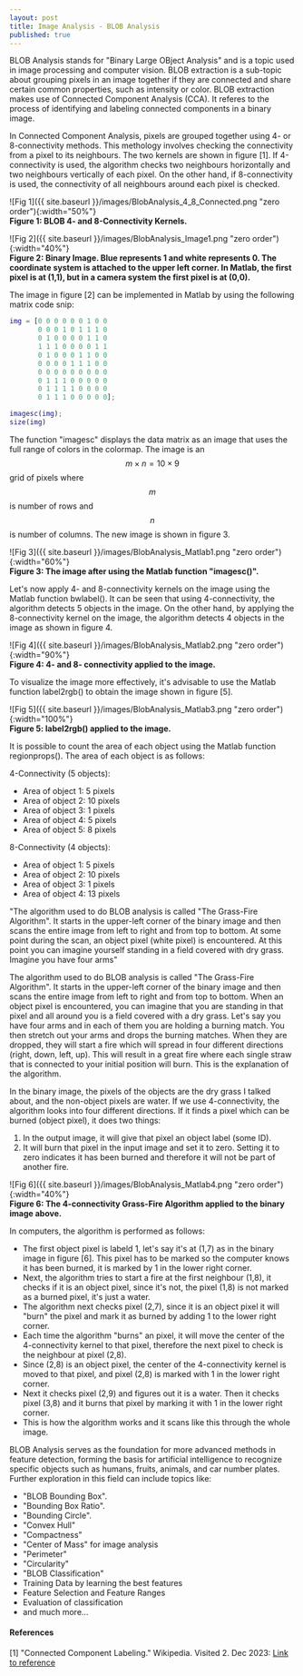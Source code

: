 ```yaml
---
layout: post
title: Image Analysis - BLOB Analysis
published: true
---
```


BLOB Analysis stands for "Binary Large OBject Analysis" and is a topic used in image processing and computer vision. BLOB extraction is a sub-topic about grouping pixels in an image together if they are connected and share certain common properties, such as intensity or color. BLOB extraction makes use of Connected Component Analysis (CCA). It referes to the process of identifying and labeling connected components in a binary image.

In Connected Component Analysis, pixels are grouped together using 4- or 8-connectivity methods. This methology involves checking the connectivity from a pixel to its neighbours. The two kernels are shown in figure [1]. If 4-connectivity is used, the algorithm checks two neighbours horizontally and two neighbours vertically of each pixel. On the other hand, if 8-connectivity is used, the connectivity of all neighbours around each pixel is checked. 

![Fig 1]({{ site.baseurl }}/images/BlobAnalysis_4_8_Connected.png "zero order"){:width="50%"}  
**Figure 1: BLOB 4- and 8-Connectivity Kernels.**

![Fig 2]({{ site.baseurl }}/images/BlobAnalysis_Image1.png "zero order"){:width="40%"}  
**Figure 2: Binary Image. Blue represents 1 and white represents 0. The coordinate system is attached to the upper left corner. In Matlab, the first pixel is at (1,1), but in a camera system the first pixel is at (0,0).**

The image in figure [2] can be implemented in Matlab by using the following matrix code snip: 

```Matlab
img = [0 0 0 0 0 0 1 0 0
       0 0 0 1 0 1 1 1 0
       0 1 0 0 0 0 1 1 0
       1 1 1 0 0 0 0 1 1
       0 1 0 0 0 1 1 0 0
       0 0 0 0 1 1 1 0 0
       0 0 0 0 0 0 0 0 0
       0 1 1 1 0 0 0 0 0
       0 1 1 1 1 0 0 0 0
       0 1 1 1 0 0 0 0 0];

imagesc(img);
size(img)
```

The function "imagesc" displays the data matrix as an image that uses the full range of colors in the colormap. The image is an $$m \times n = 10 \times 9$$ grid of pixels where $$m$$ is number of rows and $$n$$ is number of columns. The new image is shown in figure 3.

![Fig 3]({{ site.baseurl }}/images/BlobAnalysis_Matlab1.png "zero order"){:width="60%"}  
**Figure 3: The image after using the Matlab function "imagesc()".**

Let's now apply 4- and 8-connectivity kernels on the image using the Matlab function bwlabel(). It can be seen that using 4-connectivity, the algorithm detects 5 objects in the image. On the other hand, by applying the 8-connectivity kernel on the image, the algorithm detects 4 objects in the image as shown in figure 4.

![Fig 4]({{ site.baseurl }}/images/BlobAnalysis_Matlab2.png "zero order"){:width="90%"}  
**Figure 4: 4- and 8- connectivity applied to the image.**

To visualize the image more effectively, it's advisable to use the Matlab function label2rgb() to obtain the image shown in figure [5].

![Fig 5]({{ site.baseurl }}/images/BlobAnalysis_Matlab3.png "zero order"){:width="100%"}  
**Figure 5: label2rgb() applied to the image.**

It is possible to count the area of each object using the Matlab function regionprops(). The area of each object is as follows:

4-Connectivity (5 objects):
* Area of object 1: 5 pixels
* Area of object 2: 10 pixels
* Area of object 3: 1 pixels
* Area of object 4: 5 pixels
* Area of object 5: 8 pixels

8-Connectivity (4 objects):
* Area of object 1: 5 pixels
* Area of object 2: 10 pixels
* Area of object 3: 1 pixels
* Area of object 4: 13 pixels

"The algorithm used to do BLOB analysis is called "The Grass-Fire Algorithm". It starts in the upper-left corner of the binary image and then scans the entire image from left to right and from top to bottom.
At some point during the scan, an object pixel (white pixel) is encountered. At this point you can imagine yourself standing in a field covered with dry grass. Imagine you have four arms"

The algorithm used to do BLOB analysis is called "The Grass-Fire Algorithm". It starts in the upper-left corner of the binary image and then scans the entire image from left to right and from top to bottom. When an object pixel is encountered, you can imagine that you are standing in that pixel and all around you is a field covered with a dry grass. Let's say you have four arms and in each of them you are holding a burning match. You then stretch out your arms and drops the burning matches. When they are dropped, they will start a fire which will spread in four different directions (right, down, left, up). This will result in a great fire where each single straw that is connected to your initial position will burn. This is the explanation of the algorithm.

In the binary image, the pixels of the objects are the dry grass I talked about, and the non-object pixels are water. If we use 4-connectivity, the algorithm looks into four different directions. If it finds a pixel which can be burned (object pixel), it does two things:

1. In the output image, it will give that pixel an object label (some ID).
2. It will burn that pixel in the input image and set it to zero. Setting it to zero indicates it has been burned and therefore it will not be part of another fire.

![Fig 6]({{ site.baseurl }}/images/BlobAnalysis_Matlab4.png "zero order"){:width="40%"}  
**Figure 6: The 4-connectivity Grass-Fire Algorithm applied to the binary image above.**

In computers, the algorithm is performed as follows:
* The first object pixel is labeld 1, let's say it's at (1,7) as in the binary image in figure [6]. This pixel has to be marked so the computer knows it has been burned, it is marked by 1 in the lower right corner. 
* Next, the algorithm tries to start a fire at the first neighbour (1,8), it checks if it is an object pixel, since it's not, the pixel (1,8) is not marked as a burned pixel, it's just a water.
* The algorithm next checks pixel (2,7), since it is an object pixel it will "burn" the pixel and mark it as burned by adding 1 to the lower right corner.
* Each time the algorithm "burns" an pixel, it will move the center of the 4-connectivity kernel to that pixel, therefore the next pixel to check is the neighbour at pixel (2,8).
* Since (2,8) is an object pixel, the center of the 4-connectivity kernel is moved to that pixel, and pixel (2,8) is marked with 1 in the lower right corner. 
* Next it checks pixel (2,9) and figures out it is a water. Then it checks pixel (3,8) and it burns that pixel by marking it with 1 in the lower right corner.
* This is how the algorithm works and it scans like this through the whole image.


BLOB Analysis serves as the foundation for more advanced methods in feature detection, forming the basis for artificial intelligence to recognize specific objects such as humans, fruits, animals, and car number plates. Further exploration in this field can include topics like:
* "BLOB Bounding Box".
* "Bounding Box Ratio".
* "Bounding Circle".
* "Convex Hull"
* "Compactness"
* "Center of Mass" for image analysis
* "Perimeter"
* "Circularity"
* "BLOB Classification"
* Training Data by learning the best features
* Feature Selection and Feature Ranges
* Evaluation of classification
* and much more...


#### References
[1] "Connected Component Labeling." Wikipedia. Visited 2. Dec 2023: [Link to reference](https://en.wikipedia.org/wiki/Connected-component_labeling)



